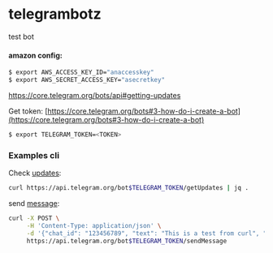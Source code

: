 # telegrambotz
test bot

#### amazon config:
```bash
$ export AWS_ACCESS_KEY_ID="anaccesskey"
$ export AWS_SECRET_ACCESS_KEY="asecretkey"
```

https://core.telegram.org/bots/api#getting-updates

Get token: [https://core.telegram.org/bots#3-how-do-i-create-a-bot](https://core.telegram.org/bots#3-how-do-i-create-a-bot)

```bash
$ export TELEGRAM_TOKEN=<TOKEN>
```
### Examples cli
Check [updates](https://core.telegram.org/bots/api#getting-updates):
```bash
curl https://api.telegram.org/bot$TELEGRAM_TOKEN/getUpdates | jq .
```

send [message](https://core.telegram.org/bots/api#sendmessage):
```bash
curl -X POST \
     -H 'Content-Type: application/json' \
     -d '{"chat_id": "123456789", "text": "This is a test from curl", "disable_notification": true}' \
     https://api.telegram.org/bot$TELEGRAM_TOKEN/sendMessage

```
